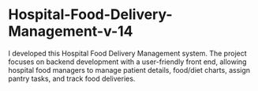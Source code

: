 # Hospital-Food-Delivery-Management-v-14
I developed this Hospital Food Delivery Management system. The project focuses on backend development with a user-friendly front end, allowing hospital food managers to manage patient details, food/diet charts, assign pantry tasks, and track food deliveries.

